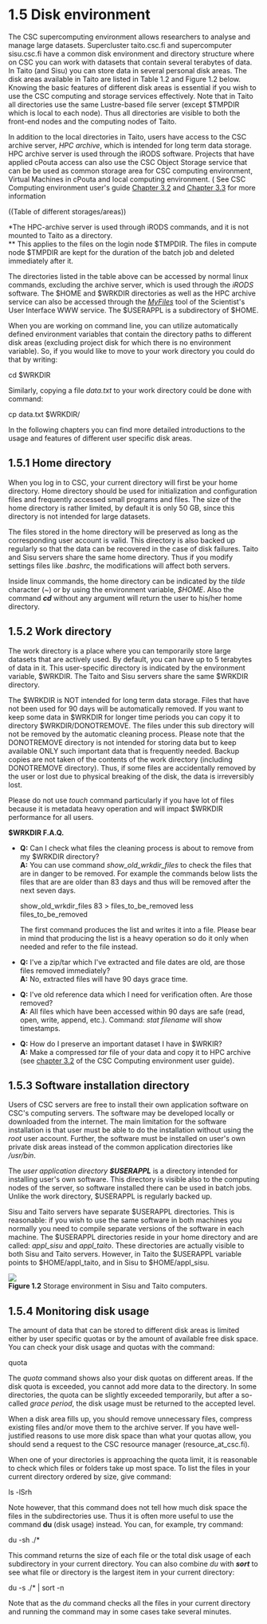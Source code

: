 1.5 Disk environment
====================

The CSC supercomputing environment allows researchers to analyse and manage large datasets.  Supercluster taito.csc.fi and supercomputer sisu.csc.fi have a common disk environment and directory structure where on CSC you can work with datasets that contain several terabytes of data. In Taito (and Sisu) you can store data in several personal disk areas. The disk areas available in Taito are listed in Table 1.2 and Figure 1.2 below. Knowing the basic features of different disk areas is essential if you wish to use the CSC computing and storage services effectively. Note that in Taito all directories use the same Lustre-based file server (except $TMPDIR which is local to each node). Thus all directories are visible to both the front-end nodes and the computing nodes of Taito.

In addition to the local directories in Taito, users have access to the CSC archive server, _HPC archive_, which is intended for long term data storage. HPC archive server is used through the iRODS software. Projects that have applied cPouta access can also use the CSC Object Storage service that can be be used as common storage area for CSC computing environment, Virtual Machines in cPouta and local computing environment. ( See CSC Computing environment user's guide [Chapter 3.2](/csc-guide-archiving-data-to-the-archive-servers) and [Chapter 3.3](/csc-guide-object-storage) for more information


((Table of different storages/areas))

\*The HPC-archive server is used through iRODS commands, and it is not mounted to Taito as a directory.  
\*\* This applies to the files on the login node $TMPDIR. The files in compute node $TMPDIR are kept for the duration of the batch job and deleted immediately after it.  
  
The directories listed in the table above can be accessed by normal linux commands, excluding the archive server, which is used through the _iRODS_ software. The $HOME and $WRKDIR directories as well as the HPC archive service can also be accessed through the [_MyFiles_]( csc-guide-data-transport-with-scientist-s-user-interface) tool of the Scientist's User Interface WWW service. The $USERAPPL is a subdirectory of $HOME.  
  
When you are working on command line, you can utilize automatically defined environment variables that contain the directory paths to different disk areas (excluding project disk for which there is no environment variable). So, if you would like to move to your work directory you could do that by writing:

cd $WRKDIR

Similarly, copying a file _data.txt_ to your work directory could be done with command:

 cp data.txt $WRKDIR/

In the following chapters you can find more detailed introductions to the usage and features of different user specific disk areas.

  
1.5.1 Home directory
-----------------------

When you log in to CSC, your current directory will first be your home directory. Home directory should be used for initialization and configuration files and frequently accessed small programs and files. The size of the home directory is rather limited, by default it is only 50 GB, since this directory is not intended for large datasets.  
  
The files stored in the home directory will be preserved as long as the corresponding user account is valid. This directory is also backed up regularly so that the data can be recovered in the case of disk failures. Taito and Sisu servers share the same home directory. Thus if you modify settings files like _.bashrc_, the modifications will affect both servers.  
  
Inside linux commands, the home directory can be indicated by the _tilde_ character (~) or by using the environment variable, _$HOME_. Also the command _**cd**_ without any argument will return the user to his/her home directory.  
 

1.5.2 Work directory
--------------------

The work directory is a place where you can temporarily store large datasets that are actively used. By default, you can have up to 5 terabytes of data in it. This user-specific directory is indicated by the environment variable, $WRKDIR. The Taito and Sisu servers share the same $WRKDIR directory.  
  
The $WRKDIR is NOT intended for long term data storage. Files that have not been used for 90 days will be automatically removed. If you want to keep some data in $WRKDIR for longer time periods you can copy it to directory $WRKDIR/DONOTREMOVE. The files under this sub directory will not be removed by the automatic cleaning process. Please note that the DONOTREMOVE directory is not intended for storing data but to keep available ONLY such important data that is frequently needed. Backup copies are not taken of the contents of the work directory (including DONOTREMOVE directory). Thus, if some files are accidentally removed by the user or lost due to physical breaking of the disk, the data is irreversibly lost.

Please do not use _touch_ command particularly if you have lot of files because it is metadata heavy operation and will impact $WRKDIR performance for all users.

**$WRKDIR F.A.Q.**

*   **Q:** Can I check what files the cleaning process is about to remove from my $WRKDIR directory?  
    **A:** You can use command _show\_old\_wrkdir\_files_ to check the files that are in danger to be removed. For example the commands below lists the files that are are older than 83 days and thus will be removed after the next seven days.
    
    show\_old\_wrkdir\_files 83 > files\_to\_be\_removed
    less files\_to\_be\_removed
    
    The first command produces the list and writes it into a file. Please bear in mind that producing the list is a heavy operation so do it only when needed and refer to the file instead.  
     
*   **Q:** I've a zip/tar which I've extracted and file dates are old, are those files removed immediately?  
    **A:** No, extracted files will have 90 days grace time.  
     
*   **Q:** I've old reference data which I need for verification often. Are those removed?  
    **A:** All files which have been accessed within 90 days are safe (read, open, write, append, etc.). Command: _stat filename_ will show timestamps.  
     
*   **Q:** How do I preserve an important dataset I have in $WRKIR?  
    **A:** Make a compressed _tar_ file of your data and copy it to HPC archive (see [chapter 3.2](csc-guide-archiving-data-to-the-archive-servers)  of the CSC  Computing environment user guide).

 

1.5.3 Software installation directory
-------------------------------------

Users of CSC servers are free to install their own application software on CSC's computing servers. The software may be developed locally or downloaded from the internet. The main limitation for the software installation is that  user must be able to do the installation without using the _root_ user account. Further, the software must be installed on user's own private disk areas instead of the common application directories like _/usr/bin_.  
  
The _user application directory_ **_$USERAPPL_** is a directory intended for installing user's own software. This directory is visible also to the computing nodes of the server, so software installed there can be used in batch jobs. Unlike the work directory, $USERAPPL is regularly backed up.

Sisu and Taito servers have separate $USERAPPL directories. This is reasonable: if you wish to use the same software in both machines you normally you need to compile separate versions of the software in each machine. The $USERAPPL directories reside in your home directory and are called: _appl\_sisu_ and _appl\_taito_. These directories are actually visible to both Sisu and Taito servers. However, in Taito the $USERAPPL variable points to $HOME/appl\_taito, and in Sisu to  $HOME/appl\_sisu.

![](/documents/48467/84606/Disk_environment_2.jpg/5916ea28-3cfe-49a9-8fbe-bb16d47fd136?t=1383829085000)  
**Figure 1.2** Storage environment in Sisu and Taito computers.

1.5.4 Monitoring disk usage
---------------------------

  
The amount of data that can be stored to different disk areas is limited either by user specific quotas or by the amount of available free disk space. You can check your disk usage and quotas with the command:

quota

The _quota_ command shows also your disk quotas on different areas. If the disk quota is exceeded, you cannot add more data to the directory. In some directories, the quota can be slightly exceeded temporarily, but after a so-called _grace period_, the disk usage must be returned to the accepted level.  
  
When a disk area fills up, you should remove unnecessary files, compress existing files and/or move them to the archive server. If you have well-justified reasons to use more disk space than what your quotas allow, you should send a request to the CSC resource manager (resource\_at\_csc.fi).  
  
When one of your directories is approaching the quota limit, it is reasonable to check which files or folders take up most space. To list the files in your current directory ordered by size, give command:

ls -lSrh

Note however, that this command does not tell how much disk space the files in the subdirectories use. Thus it is often more useful to use the command **du** (disk usage) instead. You can, for example, try command:

du -sh ./\*

This command returns the size of each file or the total disk usage of each subdirectory in your current directory. You can also combine _du_ with _**sort**_ to see what file or directory is the largest item in your current directory:

du -s ./\* | sort -n

Note that as the _du_ command checks all the files in your current directory and running the command may in some cases take several minutes.

 
